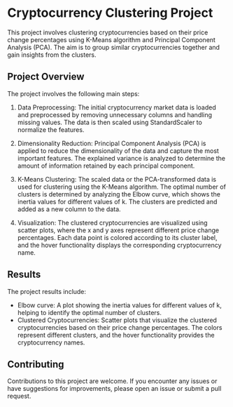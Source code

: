 # Cryptocurrency Clustering Project

This project involves clustering cryptocurrencies based on their price change percentages using K-Means algorithm and Principal Component Analysis (PCA). The aim is to group similar cryptocurrencies together and gain insights from the clusters.

## Project Overview

The project involves the following main steps:

1. Data Preprocessing: The initial cryptocurrency market data is loaded and preprocessed by removing unnecessary columns and handling missing values. The data is then scaled using StandardScaler to normalize the features.

2. Dimensionality Reduction: Principal Component Analysis (PCA) is applied to reduce the dimensionality of the data and capture the most important features. The explained variance is analyzed to determine the amount of information retained by each principal component.

3. K-Means Clustering: The scaled data or the PCA-transformed data is used for clustering using the K-Means algorithm. The optimal number of clusters is determined by analyzing the Elbow curve, which shows the inertia values for different values of k. The clusters are predicted and added as a new column to the data.

4. Visualization: The clustered cryptocurrencies are visualized using scatter plots, where the x and y axes represent different price change percentages. Each data point is colored according to its cluster label, and the hover functionality displays the corresponding cryptocurrency name.

## Results

The project results include:

- Elbow curve: A plot showing the inertia values for different values of k, helping to identify the optimal number of clusters.
- Clustered Cryptocurrencies: Scatter plots that visualize the clustered cryptocurrencies based on their price change percentages. The colors represent different clusters, and the hover functionality provides the cryptocurrency names.

## Contributing

Contributions to this project are welcome. If you encounter any issues or have suggestions for improvements, please open an issue or submit a pull request.

